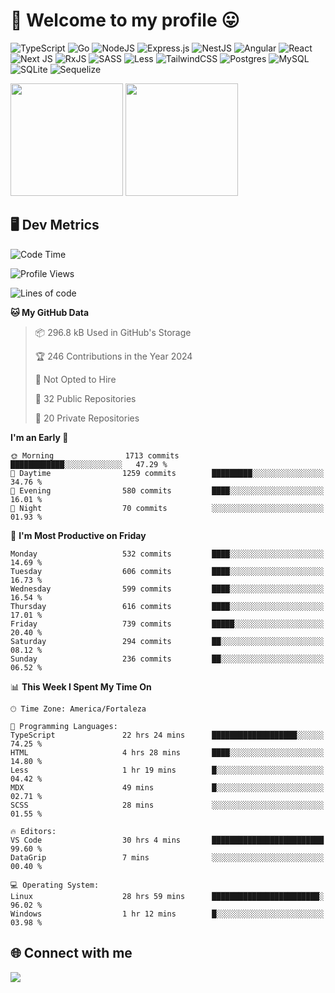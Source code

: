 # 🎉 Welcome to my profile 😛

![TypeScript](https://img.shields.io/badge/typescript-%23007ACC.svg?style=for-the-badge&logo=typescript&logoColor=white)
![Go](https://img.shields.io/badge/go-%2300ADD8.svg?style=for-the-badge&logo=go&logoColor=white)
![NodeJS](https://img.shields.io/badge/node.js-6DA55F?style=for-the-badge&logo=node.js&logoColor=white)
![Express.js](https://img.shields.io/badge/express.js-%23404d59.svg?style=for-the-badge&logo=express&logoColor=%2361DAFB)
![NestJS](https://img.shields.io/badge/nestjs-%23E0234E.svg?style=for-the-badge&logo=nestjs&logoColor=white)
![Angular](https://img.shields.io/badge/angular-%23DD0031.svg?style=for-the-badge&logo=angular&logoColor=white)
![React](https://img.shields.io/badge/react-%2320232a.svg?style=for-the-badge&logo=react&logoColor=%2361DAFB)
![Next JS](https://img.shields.io/badge/Next-black?style=for-the-badge&logo=next.js&logoColor=white)
![RxJS](https://img.shields.io/badge/rxjs-%23B7178C.svg?style=for-the-badge&logo=reactivex&logoColor=white)
![SASS](https://img.shields.io/badge/SASS-hotpink.svg?style=for-the-badge&logo=SASS&logoColor=white)
![Less](https://img.shields.io/badge/less-2B4C80?style=for-the-badge&logo=less&logoColor=white)
![TailwindCSS](https://img.shields.io/badge/tailwindcss-%2338B2AC.svg?style=for-the-badge&logo=tailwind-css&logoColor=white)
![Postgres](https://img.shields.io/badge/postgres-%23316192.svg?style=for-the-badge&logo=postgresql&logoColor=white)
![MySQL](https://img.shields.io/badge/mysql-4479A1.svg?style=for-the-badge&logo=mysql&logoColor=white)
![SQLite](https://img.shields.io/badge/sqlite-%2307405e.svg?style=for-the-badge&logo=sqlite&logoColor=white)
![Sequelize](https://img.shields.io/badge/Sequelize-52B0E7?style=for-the-badge&logo=Sequelize&logoColor=white)

<div>
  <img height="180em" src="https://github-readme-stats.vercel.app/api?username=VinicciusSantos&include_all_commits=true&count_private=true&theme=github_dark"/>
  <img height="180em" src="https://github-readme-stats.vercel.app/api/top-langs/?username=VinicciusSantos&langs_count=6&layout=compact&include_all_commits=true&count_private=true&theme=github_dark"/>
</div>

## 🖥️ Dev Metrics

<!--START_SECTION:waka-->
![Code Time](http://img.shields.io/badge/Code%20Time-1%2C871%20hrs%2022%20mins-blue)

![Profile Views](http://img.shields.io/badge/Profile%20Views-10-blue)

![Lines of code](https://img.shields.io/badge/From%20Hello%20World%20I%27ve%20Written-5.4%20million%20lines%20of%20code-blue)

**🐱 My GitHub Data** 

> 📦 296.8 kB Used in GitHub's Storage 
 > 
> 🏆 246 Contributions in the Year 2024
 > 
> 🚫 Not Opted to Hire
 > 
> 📜 32 Public Repositories 
 > 
> 🔑 20 Private Repositories 
 > 
**I'm an Early 🐤** 

```text
🌞 Morning                1713 commits        ████████████░░░░░░░░░░░░░   47.29 % 
🌆 Daytime                1259 commits        █████████░░░░░░░░░░░░░░░░   34.76 % 
🌃 Evening                580 commits         ████░░░░░░░░░░░░░░░░░░░░░   16.01 % 
🌙 Night                  70 commits          ░░░░░░░░░░░░░░░░░░░░░░░░░   01.93 % 
```
📅 **I'm Most Productive on Friday** 

```text
Monday                   532 commits         ████░░░░░░░░░░░░░░░░░░░░░   14.69 % 
Tuesday                  606 commits         ████░░░░░░░░░░░░░░░░░░░░░   16.73 % 
Wednesday                599 commits         ████░░░░░░░░░░░░░░░░░░░░░   16.54 % 
Thursday                 616 commits         ████░░░░░░░░░░░░░░░░░░░░░   17.01 % 
Friday                   739 commits         █████░░░░░░░░░░░░░░░░░░░░   20.40 % 
Saturday                 294 commits         ██░░░░░░░░░░░░░░░░░░░░░░░   08.12 % 
Sunday                   236 commits         ██░░░░░░░░░░░░░░░░░░░░░░░   06.52 % 
```


📊 **This Week I Spent My Time On** 

```text
🕑︎ Time Zone: America/Fortaleza

💬 Programming Languages: 
TypeScript               22 hrs 24 mins      ███████████████████░░░░░░   74.25 % 
HTML                     4 hrs 28 mins       ████░░░░░░░░░░░░░░░░░░░░░   14.80 % 
Less                     1 hr 19 mins        █░░░░░░░░░░░░░░░░░░░░░░░░   04.42 % 
MDX                      49 mins             █░░░░░░░░░░░░░░░░░░░░░░░░   02.71 % 
SCSS                     28 mins             ░░░░░░░░░░░░░░░░░░░░░░░░░   01.55 % 

🔥 Editors: 
VS Code                  30 hrs 4 mins       █████████████████████████   99.60 % 
DataGrip                 7 mins              ░░░░░░░░░░░░░░░░░░░░░░░░░   00.40 % 

💻 Operating System: 
Linux                    28 hrs 59 mins      ████████████████████████░   96.02 % 
Windows                  1 hr 12 mins        █░░░░░░░░░░░░░░░░░░░░░░░░   03.98 % 
```


<!--END_SECTION:waka-->

## 🌐 Connect with me

<a href="https://www.linkedin.com/in/vinicius-guedes-b817aa223/"><img src="https://img.shields.io/badge/LinkedIn-0077B5?style=for-the-badge&logo=linkedin&logoColor=white"/></a>

